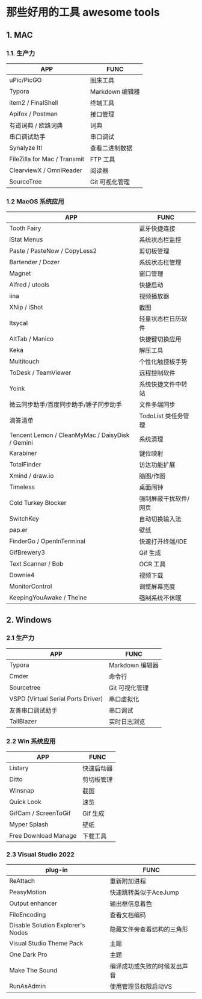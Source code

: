 # 那些好用的工具 awesome tools



## 1. MAC
### 1.1. 生产力

| APP                          | FUNC         |
|------------------------------|--------------|
| uPic/PicGO                   | 图床工具         |
| Typora                       | Markdown 编辑器 |
| item2 / FinalShell           | 终端工具         |
| Apifox / Postman             | 接口管理         |
| 有道词典 / 欧路词典                  | 词典           |
| 串口调试助手                       | 串口调试         |
| Synalyze It!                 | 查看二进制数据      |
| FileZilla for Mac / Transmit | FTP 工具       |
| ClearviewX / OmniReader      | 阅读器          |
| SourceTree                   | Git 可视化管理    |


### 1.2 MacOS 系统应用

| APP                                             | FUNC           |
|-------------------------------------------------|----------------|
| Tooth Fairy                                     | 蓝牙快捷连接         |
| iStat Menus                                     | 系统状态栏监控        |
| Paste / PasteNow / CopyLess2                    | 剪切板管理          |
| Bartender / Dozer                               | 系统状态栏管理        |
| Magnet                                          | 窗口管理           |
| Alfred / utools                                 | 快捷启动           |
| iina                                            | 视频播放器          |
| XNip / iShot                                    | 截图             |
| Itsycal                                         | 轻量状态栏日历软件      |
| AltTab / Manico                                 | 快捷键切换应用        |
| Keka                                            | 解压工具           |
| Multitouch                                      | 个性化触控板手势       |
| ToDesk / TeamViewer                             | 远程控制软件         |
| Yoink                                           | 系统快捷文件中转站      |
| 微云同步助手/百度同步助手/锤子同步助手                            | 文件多端同步         |
| 滴答清单                                            | TodoList 类任务管理 |
| Tencent Lemon / CleanMyMac / DaisyDisk / Gemini | 系统清理           |
| Karabiner                                       | 键位映射           |
| TotalFinder                                     | 访达功能扩展         |
| Xmind / draw.io                                 | 脑图/作图          |
| Timeless                                        | 桌面闹钟           |
| Cold Turkey Blocker                             | 强制屏蔽干扰软件/网页    |
| SwitchKey                                       | 自动切换输入法        |
| pap.er                                          | 壁纸             |
| FinderGo / OpenInTerminal                       | 快速打开终端/IDE     |
| GifBrewery3                                     | Gif 生成         |
| Text Scanner / Bob                              | OCR 工具         |
| Downie4                                         | 视频下载           |
| MonitorControl                                  | 调整屏幕亮度         |
| KeepingYouAwake / Theine                        | 强制系统不休眠        |

## 2. Windows

### 2.1 生产力

| APP                                | FUNC         |
|------------------------------------|--------------|
| Typora                             | Markdown 编辑器 |
| Cmder                              | 命令行          |
| Sourcetree                         | Git 可视化管理    |
| VSPD (Virtual Serial Ports Driver) | 串口虚拟化        |
| 友善串口调试助手                           | 串口调试         |
| TailBlazer                         | 实时日志浏览       |

### 2.2 Win 系统应用

| APP                  | FUNC   |
|----------------------|--------|
| Listary              | 快速启动器  |
| Ditto                | 剪切板管理  |
| Winsnap              | 截图     |
| Quick Look           | 速览     |
| GifCam / ScreenToGif | Gif 生成 |
| Myper Splash         | 壁纸     |
| Free Download Manage | 下载工具   |

### 2.3 Visual Studio 2022

| plug-in                  | FUNC   |
|----------------------|--------|
| ReAttach             | 重新附加进程  |
| PeasyMotion          | 快速跳转类似于AceJump  |
| Output enhancer      | 输出框信息着色  |
| FileEncoding         | 查看文档编码  |
| Disable Solution Explorer's Nodes  | 隐藏文件旁查看结构的三角形  |
| Visual Studio Theme Pack  | 主题  |
| One Dark Pro         | 主题  |
| Make The Sound       | 编译成功或失败的时候发出声音  |
| RunAsAdmin       | 使用管理员权限启动VS  |
